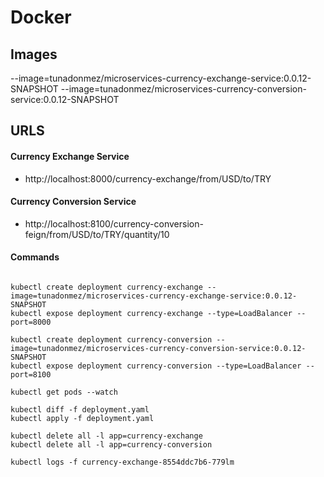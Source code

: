 # Docker

## Images

--image=tunadonmez/microservices-currency-exchange-service:0.0.12-SNAPSHOT
--image=tunadonmez/microservices-currency-conversion-service:0.0.12-SNAPSHOT

## URLS

#### Currency Exchange Service
- http://localhost:8000/currency-exchange/from/USD/to/TRY

#### Currency Conversion Service
- http://localhost:8100/currency-conversion-feign/from/USD/to/TRY/quantity/10


#### Commands
```

kubectl create deployment currency-exchange --image=tunadonmez/microservices-currency-exchange-service:0.0.12-SNAPSHOT
kubectl expose deployment currency-exchange --type=LoadBalancer --port=8000

kubectl create deployment currency-conversion --image=tunadonmez/microservices-currency-conversion-service:0.0.12-SNAPSHOT
kubectl expose deployment currency-conversion --type=LoadBalancer --port=8100

kubectl get pods --watch

kubectl diff -f deployment.yaml
kubectl apply -f deployment.yaml

kubectl delete all -l app=currency-exchange
kubectl delete all -l app=currency-conversion

kubectl logs -f currency-exchange-8554ddc7b6-779lm
